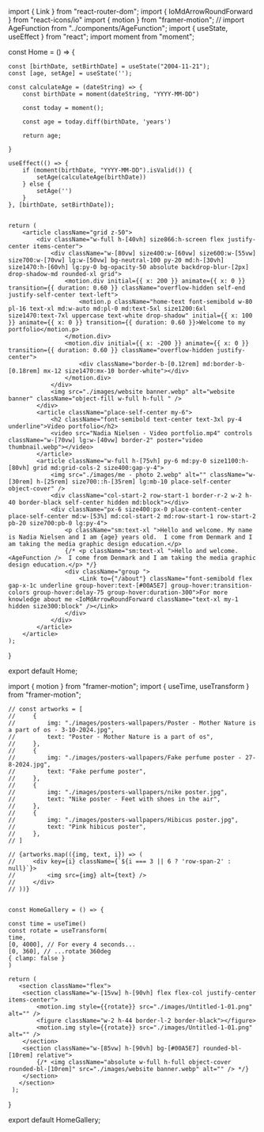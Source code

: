 import { Link } from "react-router-dom";
import { IoMdArrowRoundForward } from "react-icons/io"
import { motion } from "framer-motion";
// import AgeFunction from "../components/AgeFunction";
import { useState, useEffect } from "react";
import moment from "moment";


const Home = () => {

    const [birthDate, setBirthDate] = useState("2004-11-21");
    const [age, setAge] = useState('');
    
    const calculateAge = (dateString) => {
        const birthDate = moment(dateString, "YYYY-MM-DD")

        const today = moment();

        const age = today.diff(birthDate, 'years')

        return age;

    }

    useEffect(() => {
        if (moment(birthDate, "YYYY-MM-DD").isValid()) {
            setAge(calculateAge(birthDate))
        } else {
            setAge('')
        }
    }, [birthDate, setBirthDate]);


    return (
        <article className="grid z-50">
            <div className="w-full h-[40vh] size866:h-screen flex justify-center items-center">
                <div className="w-[80vw] size400:w-[60vw] size600:w-[55vw] size700:w-[70vw] lg:w-[50vw] bg-neutral-100 py-20 md:h-[30vh] size1470:h-[60vh] lg:py-0 bg-opacity-50 absolute backdrop-blur-[2px] drop-shadow-md rounded-xl grid">
                    <motion.div initial={{ x: 200 }} animate={{ x: 0 }} transition={{ duration: 0.60 }} className="overflow-hidden self-end justify-self-center text-left">
                        <motion.p className="home-text font-semibold w-80 pl-16 text-xl md:w-auto md:pl-0 md:text-5xl size1200:6xl size1470:text-7xl uppercase text-white drop-shadow" initial={{ x: 100 }} animate={{ x: 0 }} transition={{ duration: 0.60 }}>Welcome to my portfolio</motion.p>
                    </motion.div>
                    <motion.div initial={{ x: -200 }} animate={{ x: 0 }} transition={{ duration: 0.60 }} className="overflow-hidden justify-center">
                        <div className="border-b-[0.12rem] md:border-b-[0.18rem] mx-12 size1470:mx-10 border-white"></div>
                    </motion.div>
                </div>
                <img src="./images/website banner.webp" alt="website banner" className="object-fill w-full h-full " />
            </div>
            <article className="place-self-center my-6">
                <h2 className="font-semibold text-center text-3xl py-4 underline">Video portfolio</h2>
                <video src="Nadia Nielsen - Video portfolio.mp4" controls className="w-[70vw] lg:w-[40vw] border-2" poster="video thumbnail.webp"></video>
            </article>
            <article className="w-full h-[75vh] py-6 md:py-0 size1100:h-[80vh] grid md:grid-cols-2 size400:gap-y-4">
                <img src="./images/me - photo 2.webp" alt="" className="w-[30rem] h-[25rem] size700::h-[35rem] lg:mb-10 place-self-center object-cover" />
                <div className="col-start-2 row-start-1 border-r-2 w-2 h-40 border-black self-center hidden md:block"></div>
                <div className="px-6 size400:px-0 place-content-center place-self-center md:w-[53%] md:col-start-2 md:row-start-1 row-start-2 pb-20 size700:pb-0 lg:py-4">
                    <p className="sm:text-xl ">Hello and welcome. My name is Nadia Nielsen and I am {age} years old.  I come from Denmark and I am taking the media graphic design education.</p>
                    {/* <p className="sm:text-xl ">Hello and welcome. <AgeFunction />  I come from Denmark and I am taking the media graphic design education.</p> */}
                    <div className="group ">
                        <Link to={"/about"} className="font-semibold flex gap-x-1c underline group-hover:text-[#00A5E7] group-hover:transition-colors group-hover:delay-75 group-hover:duration-300">For more knowledge about me <IoMdArrowRoundForward className="text-xl my-1 hidden size300:block" /></Link>
                    </div>
                </div>
            </article>
        </article>
    );
}

export default Home;

import { motion } from "framer-motion";
import { useTime, useTransform } from "framer-motion";


    // const artworks = [
    //     {
    //         img: "./images/posters-wallpapers/Poster - Mother Nature is a part of os - 3-10-2024.jpg",
    //         text: "Poster - Mother Nature is a part of os",
    //     },
    //     {
    //         img: "./images/posters-wallpapers/Fake perfume poster - 27-8-2024.jpg",
    //         text: "Fake perfume poster",
    //     },
    //     {
    //         img: "./images/posters-wallpapers/nike poster.jpg",
    //         text: "Nike poster - Feet with shoes in the air",
    //     },
    //     {
    //         img: "./images/posters-wallpapers/Hibicus poster.jpg",
    //         text: "Pink hibicus poster",
    //     },
    // ]

    // {artworks.map(({img, text, i}) => (
    //     <div key={i} className={`${i === 3 || 6 ? 'row-span-2' : null}`}>
    //         <img src={img} alt={text} />
    //     </div>
    // ))}

    
    const HomeGallery = () => {
    
    const time = useTime()
    const rotate = useTransform(
    time,
    [0, 4000], // For every 4 seconds...
    [0, 360], // ...rotate 360deg
    { clamp: false }
    )

    return ( 
       <section className="flex">
        <section className="w-[15vw] h-[90vh] flex flex-col justify-center items-center">
            <motion.img style={{rotate}} src="./images/Untitled-1-01.png" alt="" />
            <figure className="w-2 h-44 border-l-2 border-black"></figure>
            <motion.img style={{rotate}} src="./images/Untitled-1-01.png" alt="" />
        </section>
        <section className="w-[85vw] h-[90vh] bg-[#00A5E7] rounded-bl-[10rem] relative">
            {/* <img className="absolute w-full h-full object-cover rounded-bl-[10rem]" src="./images/website banner.webp" alt="" /> */}
        </section>
       </section>
     );
}
 
export default HomeGallery;